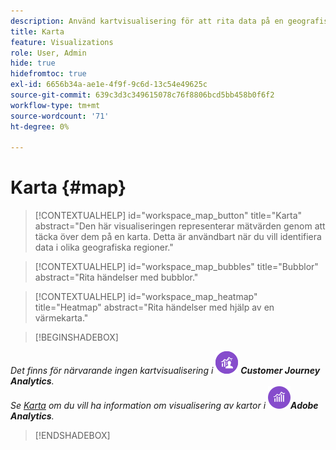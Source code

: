 ```yaml
---
description: Använd kartvisualisering för att rita data på en geografisk kartvyalisering.
title: Karta
feature: Visualizations
role: User, Admin
hide: true
hidefromtoc: true
exl-id: 6656b34a-ae1e-4f9f-9c6d-13c54e49625c
source-git-commit: 639c3d3c349615078c76f8806bcd5bb458b0f6f2
workflow-type: tm+mt
source-wordcount: '71'
ht-degree: 0%

---
```


# Karta {#map}

<!-- markdownlint-disable MD034 -->

>[!CONTEXTUALHELP]
>id="workspace_map_button"
>title="Karta"
>abstract="Den här visualiseringen representerar mätvärden genom att täcka över dem på en karta. Detta är användbart när du vill identifiera data i olika geografiska regioner."

<!-- markdownlint-enable MD034 -->

<!-- markdownlint-disable MD034 -->

>[!CONTEXTUALHELP]
>id="workspace_map_bubbles"
>title="Bubblor"
>abstract="Rita händelser med bubblor."

<!-- markdownlint-enable MD034 -->

<!-- markdownlint-disable MD034 -->

>[!CONTEXTUALHELP]
>id="workspace_map_heatmap"
>title="Heatmap"
>abstract="Rita händelser med hjälp av en värmekarta."

<!-- markdownlint-enable MD034 -->

>[!BEGINSHADEBOX]

_Det finns för närvarande ingen kartvisualisering i_ ![CustomerJourneyAnalytics](/help/assets/icons/CustomerJourneyAnalytics.svg) _&#x200B;**Customer Journey Analytics**._<br/>_Se [Karta](https://experienceleague.adobe.com/sv/docs/analytics/analyze/analysis-workspace/visualizations/map-visualization) om du vill ha information om visualisering av kartor i_ ![AdobeAnalytics](/help/assets/icons/AdobeAnalytics.svg) _&#x200B;**Adobe Analytics**._

>[!ENDSHADEBOX]
